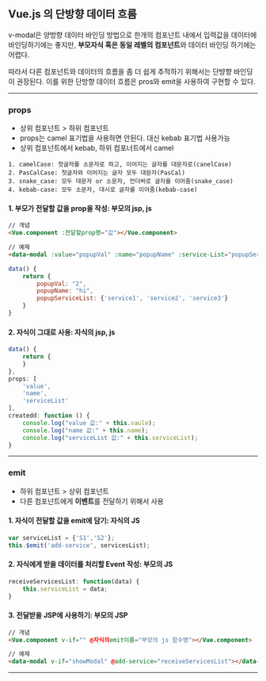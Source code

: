 
## Vue.js 의 단방향 데이터 흐름

v-modal은 양방향 데이터 바인딩 방법으로 한개의 컴포넌트 내에서 입력값을 데이터에 바인딩하기에는 좋지만, **부모자식 혹은 동일 레벨의 컴포넌트**와 데이터 바인딩 하기에는 어렵다. 

따라서 다른 컴포넌트와 데이터의 흐름을 좀 더 쉽게 추적하기 위해서는 단뱡향 바인딩이 권장된다. 이를 위한 단방향 데이터 흐름은 pros와 emit을 사용하여 구현할 수 있다.

---

### props
- 상위 컴포넌트 > 하위 컴포넌트
- props는 camel 표기법을 사용하면 안된다. 대신 kebab 표기법 사용가능
- 상위 컴포넌트에서 kebab, 하위 컴포너트에서 camel
```
1. camelCase: 첫글자를 소문자로 하고, 이어지는 글자를 대문자로(canelCase)
2. PasCalCase: 첫글자와 이어지는 글자 모두 대문자(PasCal)
3. snake_case: 모두 대문자 or 소문자, 언더바로 글자를 이어줌(snake_case)
4. kebab-case: 모두 소문자, 대시로 글자를 이어줌(kebab-case)
```

#### 1. 부모가 전달할 값을 prop을 작성: 부모의 jsp, js
```html
// 개념
<Vue.component :전달할prop명="값"></Vue.component>

// 예제
<data-modal :value="popupVal" :name="popupName" :service-List="popupServiceList"></data-modal>

```
``` js
data() {
    return {
        popupVal: "2",
        popupName: "hi",
        popupServiceList: {'service1', 'service2', 'service3'}
    }
}
```

#### 2. 자식이 그대로 사용: 자식의 jsp, js
``` js
data() {
    return {
    }
},
props: [
    'value',
    'name',
    'serviceList'
],
createdd: function () {
    console.log("value 값:" + this.vaule);
    console.log("name 값:" + this.name);
    console.log("serviceList 값:" + this.serviceList);
}
```

---

### emit
- 하위 컴포넌트 > 상위 컴포넌트
- 다른 컴포넌트에게 **이벤트**를 전달하기 위해서 사용

#### 1. 자식이 전달할 값을 emit에 담기: 자식의 JS

``` js
var serviceList = {'S1','S2'};
this.$emit('add-service', servicesList);
```

#### 2. 자식에게 받을 데이터를 처리할 Event 작성: 부모의 JS

``` js
receiveServicesList: function(data) {
    this.serviceList = data;
}
```
#### 3. 전달받을 JSP에 사용하기: 부모의 JSP

```html
// 개념
<Vue.component v-if="" @자식의emit이름="부모의 js 함수명"></Vue.component>

// 예제
<data-modal v-if="showModal" @add-service="receiveServicesList"></data-modal>

``` 

---
